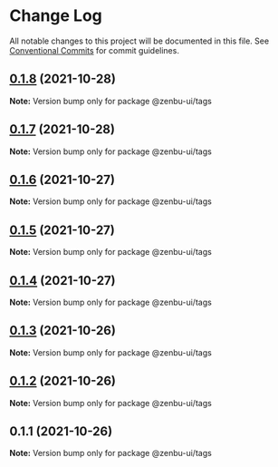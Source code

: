 # Change Log

All notable changes to this project will be documented in this file.
See [Conventional Commits](https://conventionalcommits.org) for commit guidelines.

## [0.1.8](https://github.com/KodepandaID/zenbu-ui/compare/@zenbu-ui/tags@0.1.7...@zenbu-ui/tags@0.1.8) (2021-10-28)

**Note:** Version bump only for package @zenbu-ui/tags





## [0.1.7](https://github.com/KodepandaID/zenbu-ui/compare/@zenbu-ui/tags@0.1.6...@zenbu-ui/tags@0.1.7) (2021-10-28)

**Note:** Version bump only for package @zenbu-ui/tags





## [0.1.6](https://github.com/KodepandaID/zenbu-ui/compare/@zenbu-ui/tags@0.1.5...@zenbu-ui/tags@0.1.6) (2021-10-27)

**Note:** Version bump only for package @zenbu-ui/tags





## [0.1.5](https://github.com/KodepandaID/zenbu-ui/compare/@zenbu-ui/tags@0.1.4...@zenbu-ui/tags@0.1.5) (2021-10-27)

**Note:** Version bump only for package @zenbu-ui/tags





## [0.1.4](https://github.com/KodepandaID/zenbu-ui/compare/@zenbu-ui/tags@0.1.3...@zenbu-ui/tags@0.1.4) (2021-10-27)

**Note:** Version bump only for package @zenbu-ui/tags





## [0.1.3](https://github.com/KodepandaID/zenbu-ui/compare/@zenbu-ui/tags@0.1.2...@zenbu-ui/tags@0.1.3) (2021-10-26)

**Note:** Version bump only for package @zenbu-ui/tags





## [0.1.2](https://github.com/KodepandaID/zenbu-ui/compare/@zenbu-ui/tags@0.1.1...@zenbu-ui/tags@0.1.2) (2021-10-26)

**Note:** Version bump only for package @zenbu-ui/tags





## 0.1.1 (2021-10-26)

**Note:** Version bump only for package @zenbu-ui/tags
